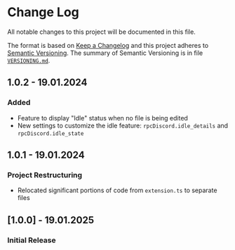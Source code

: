 # Change Log
All notable changes to this project will be documented in this file.

The format is based on [Keep a Changelog](http://keepachangelog.com/)
and this project adheres to [Semantic Versioning](http://semver.org/).
The summary of Semantic Versioning is in file [`VERSIONING.md`](./VERSIONING.md).

## 1.0.2 - 19.01.2024
### Added
- Feature to display "Idle" status when no file is being edited
- New settings to customize the idle feature: `rpcDiscord.idle_details` and `rpcDiscord.idle_state`

## 1.0.1 - 19.01.2024
### Project Restructuring
- Relocated significant portions of code from `extension.ts` to separate files

## [1.0.0] - 19.01.2025
### Initial Release